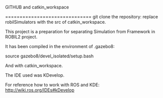 GITHUB and catkin_workspace

==============================
git clone the repository: replace robilSimulators with the src of catkin_workspace.

This project is a preparation for separating Simulation from Framework in ROBIL2 project.

It has been compiled in the environment of .gazebo8:

source gazebo8/devel_isolated/setup.bash

And with catkin_workspace.

The IDE used was KDevelop.

For reference how to work with ROS and KDE: http://wiki.ros.org/IDEs#kDevelop